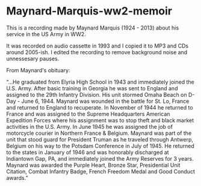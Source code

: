 # Maynard-Marquis-ww2-memoir

This is a recording made by Maynard Marquis (1924 - 2013) about his service in the US Army in WW2. 

It was recorded on audio cassette in 1993 and I copied it to MP3 and CDs around 2005-ish. 
I edited the recording to remove background noise and unnessesary pauses.

From Maynard's obituary:

“…He graduated from Elyria High School in 1943 and immediately joined the U.S. Army. After basic training in Georgia he was sent to England and assigned to the 29th Infantry Division. His unit stormed Omaha Beach on D-Day - June 6, 1944. Maynard was wounded in the battle for St. Lo, France and returned to England to recuperate. In November of 1944 he returned to France and was assigned to the Supreme Headquarters American Expedition Forces where his assignment was to stop theft and black market activities in the U.S. Army. In June 1945 he was assigned the job of motorcycle courier in Northern France & Belgium. Maynard was part of the unit that stood guard for President Truman as he traveled through Antwerp, Belgium on his way to the Potsdam Conference in July of 1945. He returned to the states in January of 1946 and was honorably discharged at Indiantown Gap, PA, and immediately joined the Army Reserves for 3 years. Maynard was awarded the Purple Heart, Bronze Star, Presidential Unit Citation, Combat Infantry Badge, French Freedom Medal and Good Conduct awards.”
